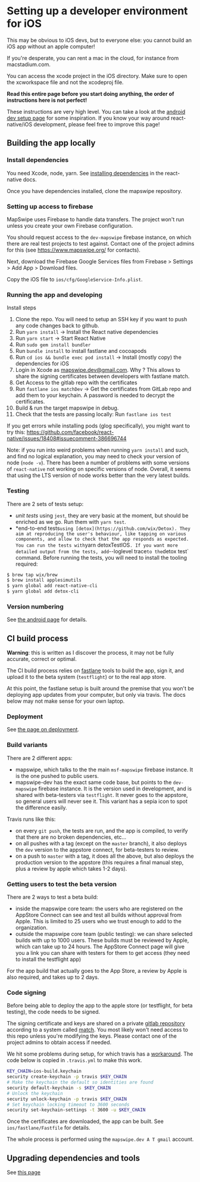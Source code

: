 # Setting up a developer environment for iOS

This may be obvious to iOS devs, but to everyone else: you cannot build an iOS app without an apple computer!

If you're desperate, you can rent a mac in the cloud, for instance from macstadium.com.

You can access the xcode project in the iOS directory. Make sure to open the xcworkspace file and not the xcodeproj file.

**Read this entire page before you start doing anything, the order of instructions here is not perfect!**

These instructions are very high level. You can take a look at the [android dev setup page](develop-android) for some inspiration. If you know your way around react-native/iOS development, please feel free to improve this page!

## Building the app locally

### Install dependencies

You need Xcode, node, yarn. See [installing dependencies](http://facebook.github.io/react-native/docs/getting-started.html#installing-dependencies) in the react-native docs.

Once you have dependencies installed, clone the mapswipe repository.

### Setting up access to firebase

MapSwipe uses Firebase to handle data transfers. The project won't run unless you create your own Firebase configuration.

You should request access to the `dev-mapswipe` firebase instance, on which there are real test projects to test against. Contact one of the project admins for this (see https://www.mapswipe.org/ for contacts).

Next, download the Firebase Google Services files from Firebase > Settings > Add App > Download files.

Copy the iOS file to `ios/cfg/GoogleService-Info.plist`.

### Running the app and developing

Install steps

1. Clone the repo. You will need to setup an SSH key if you want to push any code changes back to github.
2. Run `yarn install` -> Install the React native dependencies
3. Run `yarn start` -> Start React Native
4. Run `sudo gem install bundler`
5. Run `bundle install` to install fastlane and cocoapods
6. Run `cd ios && bundle exec pod install` -> Install (mostly copy) the dependencies for iOS
7. Login in Xcode as mapswipe.dev@gmail.com. Why ? This allows to share the signing certificates between developers with fastlane match.
8. Get Access to the gitlab repo with the certificates
9. Run `fastlane ios matchDev` -> Get the certificates from GitLab repo and add them to your keychain. A password is needed to decrypt the certificates.
10. Build & run the target mapswipe in debug.
11. Check that the tests are passing locally: Run `fastlane ios test`

If you get errors while installing pods (glog specifically), you might want to try this: https://github.com/facebook/react-native/issues/18408#issuecomment-386696744

Note: if you run into weird problems when running `yarn install` and such, and find no logical explanation, you may need to check your version of node (`node -v`). There has been a number of problems with some versions of `react-native` not working on specific versions of node. Overall, it seems that using the LTS version of node works better than the very latest builds.

### Testing

There are 2 sets of tests setup:

- _unit tests_ using `jest`, they are very basic at the moment, but should be enriched as we go. Run them with `yarn test`.
- \*end-to-end tests`using [detox](https://github.com/wix/Detox). They aim at reproducing the user's behaviour, like tapping on various components, and allow to check that the app responds as expected. You can run the tests with`yarn detoxTestIOS`. If you want more detailed output from the tests, add`--loglevel trace`to the`detox test` command.
  Before running the tests, you will need to install the tooling required:

```bash
$ brew tap wix/brew
$ brew install applesimutils
$ yarn global add react-native-cli
$ yarn global add detox-cli
```

### Version numbering

See [the android page](develop-android.md#version-numbering) for details.

## CI build process

**Warning**: this is written as I discover the process, it may not be fully accurate, correct or optimal.

The CI build process relies on [fastlane](https://docs.fastlane.tools) tools to build the app, sign it, and upload it to the beta system (`testflight`) or to the real app store.

At this point, the fastlane setup is built around the premise that you won't be deploying app updates from your computer, but only via travis. The docs below may not make sense for your own laptop.

### Deployment

See [the page on deployment](deployment).

### Build variants

There are 2 different apps:

- mapswipe, which talks to the the main `msf-mapswipe` firebase instance. It is the one pushed to public users.
- mapswipe-dev has the exact same code base, but points to the `dev-mapswipe` firebase instance. It is the version used in development, and is shared with beta-testers via `testflight`. It never goes to the appstore, so general users will never see it. This variant has a sepia icon to spot the difference easily.

Travis runs like this:

- on every `git push`, the tests are run, and the app is compiled, to verify that there are no broken dependencies, etc...
- on all pushes with a tag (except on the `master` branch), it also deploys the `dev` version to the appstore connect, for beta-testers to review.
- on a push to `master` with a tag, it does all the above, but also deploys the production version to the appstore (this requires a final manual step, plus a review by apple which takes 1-2 days).

### Getting users to test the beta version

There are 2 ways to test a beta build:

- inside the mapswipe core team: the users who are registered on the AppStore Connect can see and test all builds without approval from Apple. This is limited to 25 users who we trust enough to add to the organization.
- outside the mapswipe core team (public testing): we can share selected builds with up to 1000 users. These builds must be reviewed by Apple, which can take up to 24 hours. The AppStore Connect page will give you a link you can share with testers for them to get access (they need to install the testflight app)

For the app build that actually goes to the App Store, a review by Apple is also required, and takes up to 2 days.

### Code signing

Before being able to deploy the app to the apple store (or testflight, for beta testing), the code needs to be signed.

The signing certificate and keys are shared on a private [gitlab repository](https://gitlab.com/mapswipe/ios-certificates) according to a system called [match](https://docs.fastlane.tools/codesigning/getting-started/#using-match). You most likely won't need access to this repo unless you're modifying the keys. Please contact one of the project admins to obtain access if needed.

We hit some problems during setup, for which travis has a [workaround](https://docs.travis-ci.com/user/common-build-problems/#mac-macos-mavericks-109-code-signing-errors). The code below is copied in `.travis.yml` to make this work.

```sh
KEY_CHAIN=ios-build.keychain
security create-keychain -p travis $KEY_CHAIN
# Make the keychain the default so identities are found
security default-keychain -s $KEY_CHAIN
# Unlock the keychain
security unlock-keychain -p travis $KEY_CHAIN
# Set keychain locking timeout to 3600 seconds
security set-keychain-settings -t 3600 -u $KEY_CHAIN
```

Once the certificates are downloaded, the app can be built. See `ios/fastlane/Fastfile` for details.

The whole process is performed using the `mapswipe.dev A T gmail` account.

## Upgrading dependencies and tools

See [this page](upgrading_dependencies.md)
